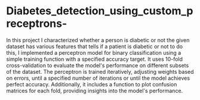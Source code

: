 # Diabetes_detection_using_custom_preceptrons-
In this project I characterized whether a person is diabetic or not the given dataset has various features that tells if a patient is diabetic or not to do this, I implemented a perceptron model for binary classification using a simple training function with a specified accuracy target. It uses 10-fold cross-validation to evaluate the model's performance on different subsets of the dataset. The perceptron is trained iteratively, adjusting weights based on errors, until a specified number of iterations or until the model achieves perfect accuracy. Additionally, it includes a function to plot confusion matrices for each fold, providing insights into the model's performance.
